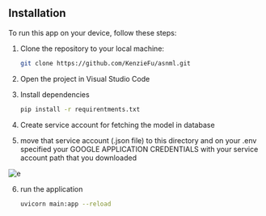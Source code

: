## Installation

To run this app on your device, follow these steps:

1. Clone the repository to your local machine:

   ```bash
   git clone https://github.com/KenzieFu/asnml.git

2. Open the project in Visual Studio Code

3. Install dependencies
   ```bash
   pip install -r requirentments.txt
4. Create service account for fetching the model in database
5. move that service account (.json file) to this directory and on your .env specified your GOOGLE APPLICATION CREDENTIALS with your service account path that you downloaded

   
![e](https://github.com/KenzieFu/asnml/assets/95515953/8aa44574-9d47-49fe-a80a-30cedf2e8fb9)

6. run the application
   ```bash
   uvicorn main:app --reload
